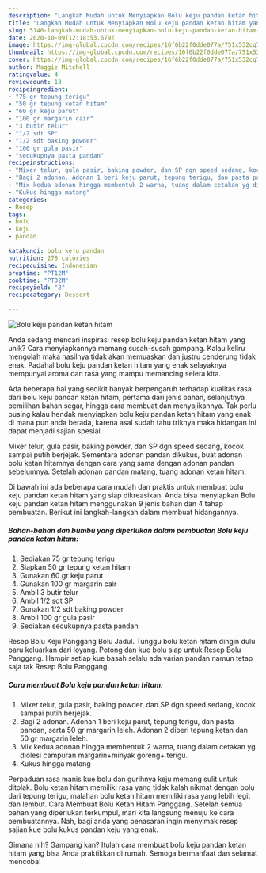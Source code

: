 ```yaml
---
description: "Langkah Mudah untuk Menyiapkan Bolu keju pandan ketan hitam yang Bikin Ngiler"
title: "Langkah Mudah untuk Menyiapkan Bolu keju pandan ketan hitam yang Bikin Ngiler"
slug: 5140-langkah-mudah-untuk-menyiapkan-bolu-keju-pandan-ketan-hitam-yang-bikin-ngiler
date: 2020-10-09T12:18:53.679Z
image: https://img-global.cpcdn.com/recipes/16f6b22f0dde077a/751x532cq70/bolu-keju-pandan-ketan-hitam-foto-resep-utama.jpg
thumbnail: https://img-global.cpcdn.com/recipes/16f6b22f0dde077a/751x532cq70/bolu-keju-pandan-ketan-hitam-foto-resep-utama.jpg
cover: https://img-global.cpcdn.com/recipes/16f6b22f0dde077a/751x532cq70/bolu-keju-pandan-ketan-hitam-foto-resep-utama.jpg
author: Maggie Mitchell
ratingvalue: 4
reviewcount: 13
recipeingredient:
- "75 gr tepung terigu"
- "50 gr tepung ketan hitam"
- "60 gr keju parut"
- "100 gr margarin cair"
- "3 butir telur"
- "1/2 sdt SP"
- "1/2 sdt baking powder"
- "100 gr gula pasir"
- "secukupnya pasta pandan"
recipeinstructions:
- "Mixer telur, gula pasir, baking powder, dan SP dgn speed sedang, kocok sampai putih berjejak."
- "Bagi 2 adonan. Adonan 1 beri keju parut, tepung terigu, dan pasta pandan, serta 50 gr margarin leleh. Adonan 2 diberi tepung ketan dan 50 gr margarin leleh."
- "Mix kedua adonan hingga membentuk 2 warna, tuang dalam cetakan yg diolesi campuran margarin+minyak goreng+ terigu."
- "Kukus hingga matang"
categories:
- Resep
tags:
- bolu
- keju
- pandan

katakunci: bolu keju pandan 
nutrition: 278 calories
recipecuisine: Indonesian
preptime: "PT12M"
cooktime: "PT32M"
recipeyield: "2"
recipecategory: Dessert

---
```



![Bolu keju pandan ketan hitam](https://img-global.cpcdn.com/recipes/16f6b22f0dde077a/751x532cq70/bolu-keju-pandan-ketan-hitam-foto-resep-utama.jpg)

Anda sedang mencari inspirasi resep bolu keju pandan ketan hitam yang unik? Cara menyiapkannya memang susah-susah gampang. Kalau keliru mengolah maka hasilnya tidak akan memuaskan dan justru cenderung tidak enak. Padahal bolu keju pandan ketan hitam yang enak selayaknya mempunyai aroma dan rasa yang mampu memancing selera kita.

Ada beberapa hal yang sedikit banyak berpengaruh terhadap kualitas rasa dari bolu keju pandan ketan hitam, pertama dari jenis bahan, selanjutnya pemilihan bahan segar, hingga cara membuat dan menyajikannya. Tak perlu pusing kalau hendak menyiapkan bolu keju pandan ketan hitam yang enak di mana pun anda berada, karena asal sudah tahu triknya maka hidangan ini dapat menjadi sajian spesial.

Mixer telur, gula pasir, baking powder, dan SP dgn speed sedang, kocok sampai putih berjejak. Sementara adonan pandan dikukus, buat adonan bolu ketan hitamnya dengan cara yang sama dengan adonan pandan sebelumnya. Setelah adonan pandan matang, tuang adonan ketan hitam.


Di bawah ini ada beberapa cara mudah dan praktis untuk membuat bolu keju pandan ketan hitam yang siap dikreasikan. Anda bisa menyiapkan Bolu keju pandan ketan hitam menggunakan 9 jenis bahan dan 4 tahap pembuatan. Berikut ini langkah-langkah dalam membuat hidangannya.

<!--inarticleads1-->

##### Bahan-bahan dan bumbu yang diperlukan dalam pembuatan Bolu keju pandan ketan hitam:

1. Sediakan 75 gr tepung terigu
1. Siapkan 50 gr tepung ketan hitam
1. Gunakan 60 gr keju parut
1. Gunakan 100 gr margarin cair
1. Ambil 3 butir telur
1. Ambil 1/2 sdt SP
1. Gunakan 1/2 sdt baking powder
1. Ambil 100 gr gula pasir
1. Sediakan secukupnya pasta pandan


Resep Bolu Keju Panggang Bolu Jadul. Tunggu bolu ketan hitam dingin dulu baru keluarkan dari loyang. Potong dan kue bolu siap untuk Resep Bolu Panggang. Hampir setiap kue basah selalu ada varian pandan namun tetap saja tak Resep Bolu Panggang. 

<!--inarticleads2-->

##### Cara membuat Bolu keju pandan ketan hitam:

1. Mixer telur, gula pasir, baking powder, dan SP dgn speed sedang, kocok sampai putih berjejak.
1. Bagi 2 adonan. Adonan 1 beri keju parut, tepung terigu, dan pasta pandan, serta 50 gr margarin leleh. Adonan 2 diberi tepung ketan dan 50 gr margarin leleh.
1. Mix kedua adonan hingga membentuk 2 warna, tuang dalam cetakan yg diolesi campuran margarin+minyak goreng+ terigu.
1. Kukus hingga matang


Perpaduan rasa manis kue bolu dan gurihnya keju memang sulit untuk ditolak. Bolu ketan hitam memiliki rasa yang tidak kalah nikmat dengan bolu dari tepung terigu, malahan bolu ketan hitam memiliki rasa yang lebih legit dan lembut. Cara Membuat Bolu Ketan Hitam Panggang. Setelah semua bahan yang diperlukan terkumpul, mari kita langsung menuju ke cara pembuatannya. Nah, bagi anda yang penasaran ingin menyimak resep sajian kue bolu kukus pandan keju yang enak. 

Gimana nih? Gampang kan? Itulah cara membuat bolu keju pandan ketan hitam yang bisa Anda praktikkan di rumah. Semoga bermanfaat dan selamat mencoba!
